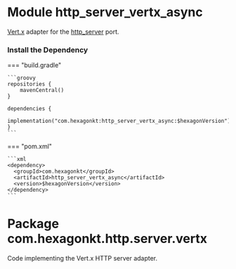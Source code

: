 
# Module http_server_vertx_async
[Vert.x] adapter for the [http_server] port.

[Vert.x]: https://vertx.io
[http_server]: /http_server

### Install the Dependency

=== "build.gradle"

    ```groovy
    repositories {
        mavenCentral()
    }

    dependencies {
      implementation("com.hexagonkt:http_server_vertx_async:$hexagonVersion")
    }
    ```

=== "pom.xml"

    ```xml
    <dependency>
      <groupId>com.hexagonkt</groupId>
      <artifactId>http_server_vertx_async</artifactId>
      <version>$hexagonVersion</version>
    </dependency>
    ```

# Package com.hexagonkt.http.server.vertx
Code implementing the Vert.x HTTP server adapter.
